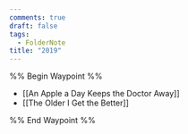 ```yaml
---
comments: true
draft: false
tags:
  - FolderNote
title: "2019"
---
```

%% Begin Waypoint %%
- [[An Apple a Day Keeps the Doctor Away]]
- [[The Older I Get the Better]]

%% End Waypoint %%
